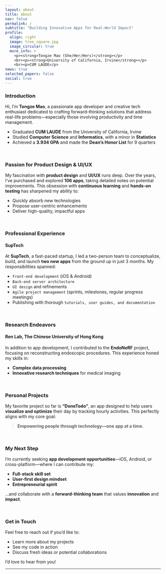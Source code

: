 ```yaml
---
layout: about
title: about
nav: false
permalink: /
subtitle: "Building Innovative Apps for Real-World Impact"
profile:
  align: right
  image: tree_square.jpg
  image_circular: true
  more_info: >
    <p><strong>Tongze Mao (She/Her/Hers)</strong></p>
    <br><p><strong>University of California, Irvine</strong></p>
    <br><p>CUM LAUDE</p>
news: true
selected_papers: false
social: true
---
```


### Introduction
Hi, I’m **Tongze Mao**, a passionate app developer and creative tech enthusiast dedicated to crafting forward-thinking solutions that address real-life problems—especially those involving productivity and time management.

- Graduated **CUM LAUDE** from the University of California, Irvine  
- Studied **Computer Science** and **Informatics**, with a minor in **Statistics**  
- Achieved a **3.934 GPA** and made the **Dean’s Honor List** for 9 quarters  

<br>

### Passion for Product Design & UI/UX
My fascination with **product design** and **UI/UX** runs deep. Over the years, I’ve purchased and explored **106 apps**, taking detailed notes on potential improvements. This obsession with **continuous learning** and **hands-on testing** has sharpened my ability to:

- Quickly absorb new technologies  
- Propose user-centric enhancements  
- Deliver high-quality, impactful apps  

<br>

### Professional Experience
#### SupTech
At **SupTech**, a fast-paced startup, I led a two-person team to conceptualize, build, and launch **two new apps** from the ground up in just 3 months. My responsibilities spanned:

- `Front-end development` (iOS & Android)  
- `Back-end server architecture`  
- `UI design` and refinements  
- `Agile project management` (sprints, milestones, regular progress meetings)  
- Publishing with thorough `tutorials, user guides, and documentation`  

<br>

### Research Endeavors
#### Ren Lab, The Chinese University of Hong Kong
In addition to app development, I contributed to the **EndoNeRF** project, focusing on reconstructing endoscopic procedures. This experience honed my skills in:

- **Complex data processing**  
- **Innovative research techniques** for medical imaging  

<br>

### Personal Projects
My favorite project so far is **“DoneTodo”**, an app designed to help users **visualize and optimize** their day by tracking hourly activities. This perfectly aligns with my core goal:

> **Empowering people through technology—one app at a time.**

<br>

### My Next Step
I’m currently seeking **app development opportunities**—iOS, Android, or cross-platform—where I can contribute my:

- **Full-stack skill set**  
- **User-first design mindset**  
- **Entrepreneurial spirit**  

…and collaborate with a **forward-thinking team** that values **innovation** and **impact**.

<br>

### Get in Touch
Feel free to reach out if you’d like to:

- Learn more about my projects  
- See my code in action  
- Discuss fresh ideas or potential collaborations  

I’d love to hear from you!
<br>

---
<br>
